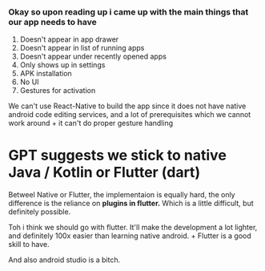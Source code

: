 ### Okay so upon reading up i came up with the main things that our app needs to have
1. Doesn't appear in app drawer
2. Doesn't appear in list of running apps
3. Doesn't appear under recently opened apps
4. Only shows up in settings
5. APK installation
6. No UI
7. Gestures for activation

We can't use React-Native to build the app since it does not have native android code editing services, and a lot of prerequisites which we cannot work around + it can't do proper gesture handling

# GPT suggests we stick to native Java / Kotlin or Flutter (dart)

Betweel Native or Flutter, the implementaion is equally hard, the only difference is the reliance on **plugins in flutter.** Which is a little difficult, but definitely possible.

Toh i think we should go with flutter. It'll make the development a lot lighter, and definitely 100x easier than learning native android. + Flutter is a good skill to have.

And also android studio is a bitch.

